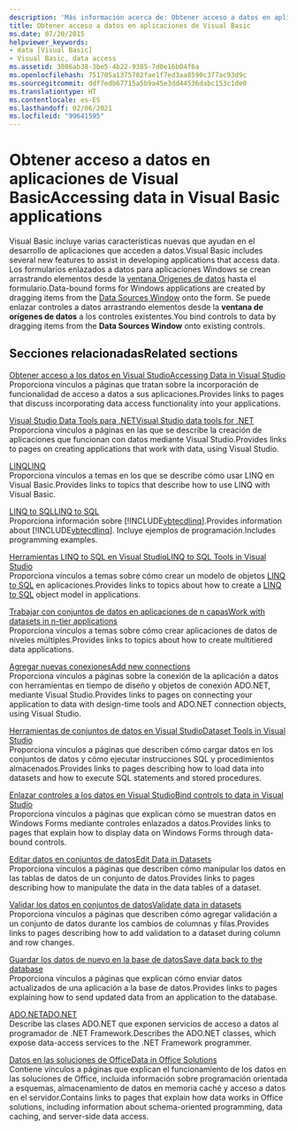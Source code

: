```yaml
---
description: 'Más información acerca de: Obtener acceso a datos en aplicaciones de Visual Basic'
title: Obtener acceso a datos en aplicaciones de Visual Basic
ms.date: 07/20/2015
helpviewer_keywords:
- data [Visual Basic]
- Visual Basic, data access
ms.assetid: 3086ab38-3be5-4b22-9385-7d0e16b04f6a
ms.openlocfilehash: 751705a1375782fae1f7ed3aa8590c377ac93d9c
ms.sourcegitcommit: ddf7edb67715a5b9a45e3dd44536dabc153c1de0
ms.translationtype: HT
ms.contentlocale: es-ES
ms.lasthandoff: 02/06/2021
ms.locfileid: "99641595"
---
```

# <a name="accessing-data-in-visual-basic-applications"></a><span data-ttu-id="8d2ea-103">Obtener acceso a datos en aplicaciones de Visual Basic</span><span class="sxs-lookup"><span data-stu-id="8d2ea-103">Accessing data in Visual Basic applications</span></span>

<span data-ttu-id="8d2ea-104">Visual Basic incluye varias características nuevas que ayudan en el desarrollo de aplicaciones que acceden a datos.</span><span class="sxs-lookup"><span data-stu-id="8d2ea-104">Visual Basic includes several new features to assist in developing applications that access data.</span></span> <span data-ttu-id="8d2ea-105">Los formularios enlazados a datos para aplicaciones Windows se crean arrastrando elementos desde la [ventana Orígenes de datos](/visualstudio/data-tools/add-new-data-sources) hasta el formulario.</span><span class="sxs-lookup"><span data-stu-id="8d2ea-105">Data-bound forms for Windows applications are created by dragging items from the [Data Sources Window](/visualstudio/data-tools/add-new-data-sources) onto the form.</span></span> <span data-ttu-id="8d2ea-106">Se puede enlazar controles a datos arrastrando elementos desde la **ventana de orígenes de datos** a los controles existentes.</span><span class="sxs-lookup"><span data-stu-id="8d2ea-106">You bind controls to data by dragging items from the **Data Sources Window** onto existing controls.</span></span>

## <a name="related-sections"></a><span data-ttu-id="8d2ea-107">Secciones relacionadas</span><span class="sxs-lookup"><span data-stu-id="8d2ea-107">Related sections</span></span>

[<span data-ttu-id="8d2ea-108">Obtener acceso a los datos en Visual Studio</span><span class="sxs-lookup"><span data-stu-id="8d2ea-108">Accessing Data in Visual Studio</span></span>](/visualstudio/data-tools/)  
<span data-ttu-id="8d2ea-109">Proporciona vínculos a páginas que tratan sobre la incorporación de funcionalidad de acceso a datos a sus aplicaciones.</span><span class="sxs-lookup"><span data-stu-id="8d2ea-109">Provides links to pages that discuss incorporating data access functionality into your applications.</span></span>

[<span data-ttu-id="8d2ea-110">Visual Studio Data Tools para .NET</span><span class="sxs-lookup"><span data-stu-id="8d2ea-110">Visual Studio data tools for .NET</span></span>](/visualstudio/data-tools/visual-studio-data-tools-for-dotnet)  
<span data-ttu-id="8d2ea-111">Proporciona vínculos a páginas en las que se describe la creación de aplicaciones que funcionan con datos mediante Visual Studio.</span><span class="sxs-lookup"><span data-stu-id="8d2ea-111">Provides links to pages on creating applications that work with data, using Visual Studio.</span></span>

[<span data-ttu-id="8d2ea-112">LINQ</span><span class="sxs-lookup"><span data-stu-id="8d2ea-112">LINQ</span></span>](../programming-guide/language-features/linq/index.md)  
<span data-ttu-id="8d2ea-113">Proporciona vínculos a temas en los que se describe cómo usar LINQ en Visual Basic.</span><span class="sxs-lookup"><span data-stu-id="8d2ea-113">Provides links to topics that describe how to use LINQ with Visual Basic.</span></span>

[<span data-ttu-id="8d2ea-114">LINQ to SQL</span><span class="sxs-lookup"><span data-stu-id="8d2ea-114">LINQ to SQL</span></span>](../../framework/data/adonet/sql/linq/index.md)  
<span data-ttu-id="8d2ea-115">Proporciona información sobre [!INCLUDE[vbtecdlinq](~/includes/vbtecdlinq-md.md)].</span><span class="sxs-lookup"><span data-stu-id="8d2ea-115">Provides information about [!INCLUDE[vbtecdlinq](~/includes/vbtecdlinq-md.md)].</span></span> <span data-ttu-id="8d2ea-116">Incluye ejemplos de programación.</span><span class="sxs-lookup"><span data-stu-id="8d2ea-116">Includes programming examples.</span></span>  

[<span data-ttu-id="8d2ea-117">Herramientas LINQ to SQL en Visual Studio</span><span class="sxs-lookup"><span data-stu-id="8d2ea-117">LINQ to SQL Tools in Visual Studio</span></span>](/visualstudio/data-tools/linq-to-sql-tools-in-visual-studio2)  
<span data-ttu-id="8d2ea-118">Proporciona vínculos a temas sobre cómo crear un modelo de objetos [LINQ to SQL](../../framework/data/adonet/sql/linq/index.md) en aplicaciones.</span><span class="sxs-lookup"><span data-stu-id="8d2ea-118">Provides links to topics about how to create a [LINQ to SQL](../../framework/data/adonet/sql/linq/index.md) object model in applications.</span></span>

[<span data-ttu-id="8d2ea-119">Trabajar con conjuntos de datos en aplicaciones de n capas</span><span class="sxs-lookup"><span data-stu-id="8d2ea-119">Work with datasets in n-tier applications</span></span>](/visualstudio/data-tools/work-with-datasets-in-n-tier-applications)  
<span data-ttu-id="8d2ea-120">Proporciona vínculos a temas sobre cómo crear aplicaciones de datos de niveles múltiples.</span><span class="sxs-lookup"><span data-stu-id="8d2ea-120">Provides links to topics about how to create multitiered data applications.</span></span>

[<span data-ttu-id="8d2ea-121">Agregar nuevas conexiones</span><span class="sxs-lookup"><span data-stu-id="8d2ea-121">Add new connections</span></span>](/visualstudio/data-tools/add-new-connections)  
<span data-ttu-id="8d2ea-122">Proporciona vínculos a páginas sobre la conexión de la aplicación a datos con herramientas en tiempo de diseño y objetos de conexión ADO.NET, mediante Visual Studio.</span><span class="sxs-lookup"><span data-stu-id="8d2ea-122">Provides links to pages on connecting your application to data with design-time tools and ADO.NET connection objects, using Visual Studio.</span></span>

[<span data-ttu-id="8d2ea-123">Herramientas de conjuntos de datos en Visual Studio</span><span class="sxs-lookup"><span data-stu-id="8d2ea-123">Dataset Tools in Visual Studio</span></span>](/visualstudio/data-tools/dataset-tools-in-visual-studio)  
<span data-ttu-id="8d2ea-124">Proporciona vínculos a páginas que describen cómo cargar datos en los conjuntos de datos y cómo ejecutar instrucciones SQL y procedimientos almacenados.</span><span class="sxs-lookup"><span data-stu-id="8d2ea-124">Provides links to pages describing how to load data into datasets and how to execute SQL statements and stored procedures.</span></span>  

[<span data-ttu-id="8d2ea-125">Enlazar controles a los datos en Visual Studio</span><span class="sxs-lookup"><span data-stu-id="8d2ea-125">Bind controls to data in Visual Studio</span></span>](/visualstudio/data-tools/bind-controls-to-data-in-visual-studio)  
<span data-ttu-id="8d2ea-126">Proporciona vínculos a páginas que explican cómo se muestran datos en Windows Forms mediante controles enlazados a datos.</span><span class="sxs-lookup"><span data-stu-id="8d2ea-126">Provides links to pages that explain how to display data on Windows Forms through data-bound controls.</span></span>

[<span data-ttu-id="8d2ea-127">Editar datos en conjuntos de datos</span><span class="sxs-lookup"><span data-stu-id="8d2ea-127">Edit Data in Datasets</span></span>](/visualstudio/data-tools/edit-data-in-datasets)  
<span data-ttu-id="8d2ea-128">Proporciona vínculos a páginas que describen cómo manipular los datos en las tablas de datos de un conjunto de datos.</span><span class="sxs-lookup"><span data-stu-id="8d2ea-128">Provides links to pages describing how to manipulate the data in the data tables of a dataset.</span></span>  

[<span data-ttu-id="8d2ea-129">Validar los datos en conjuntos de datos</span><span class="sxs-lookup"><span data-stu-id="8d2ea-129">Validate data in datasets</span></span>](/visualstudio/data-tools/validate-data-in-datasets)  
<span data-ttu-id="8d2ea-130">Proporciona vínculos a páginas que describen cómo agregar validación a un conjunto de datos durante los cambios de columnas y filas.</span><span class="sxs-lookup"><span data-stu-id="8d2ea-130">Provides links to pages describing how to add validation to a dataset during column and row changes.</span></span>

[<span data-ttu-id="8d2ea-131">Guardar los datos de nuevo en la base de datos</span><span class="sxs-lookup"><span data-stu-id="8d2ea-131">Save data back to the database</span></span>](/visualstudio/data-tools/save-data-back-to-the-database)  
<span data-ttu-id="8d2ea-132">Proporciona vínculos a páginas que explican cómo enviar datos actualizados de una aplicación a la base de datos.</span><span class="sxs-lookup"><span data-stu-id="8d2ea-132">Provides links to pages explaining how to send updated data from an application to the database.</span></span>

[<span data-ttu-id="8d2ea-133">ADO.NET</span><span class="sxs-lookup"><span data-stu-id="8d2ea-133">ADO.NET</span></span>](../../framework/data/adonet/index.md)  
<span data-ttu-id="8d2ea-134">Describe las clases ADO.NET que exponen servicios de acceso a datos al programador de .NET Framework.</span><span class="sxs-lookup"><span data-stu-id="8d2ea-134">Describes the ADO.NET classes, which expose data-access services to the .NET Framework programmer.</span></span>

[<span data-ttu-id="8d2ea-135">Datos en las soluciones de Office</span><span class="sxs-lookup"><span data-stu-id="8d2ea-135">Data in Office Solutions</span></span>](/visualstudio/vsto/data-in-office-solutions)  
<span data-ttu-id="8d2ea-136">Contiene vínculos a páginas que explican el funcionamiento de los datos en las soluciones de Office, incluida información sobre programación orientada a esquemas, almacenamiento de datos en memoria caché y acceso a datos en el servidor.</span><span class="sxs-lookup"><span data-stu-id="8d2ea-136">Contains links to pages that explain how data works in Office solutions, including information about schema-oriented programming, data caching, and server-side data access.</span></span>
